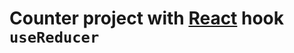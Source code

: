 # Counter project with [React](https://reactjs.org/docs/hooks-reference.html#usereducer) hook `useReducer`
